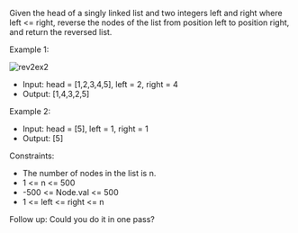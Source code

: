 Given the head of a singly linked list and two integers left and right where left <= right, reverse the nodes of the list from position left to position right, and return the reversed list.

Example 1:

![rev2ex2](https://github.com/user-attachments/assets/a00cbfe7-899f-4b74-a459-ca6eee26dbdb)

- Input: head = [1,2,3,4,5], left = 2, right = 4
- Output: [1,4,3,2,5]

Example 2:
- Input: head = [5], left = 1, right = 1
- Output: [5]

Constraints:
- The number of nodes in the list is n.
- 1 <= n <= 500
- -500 <= Node.val <= 500
- 1 <= left <= right <= n

Follow up: Could you do it in one pass?
